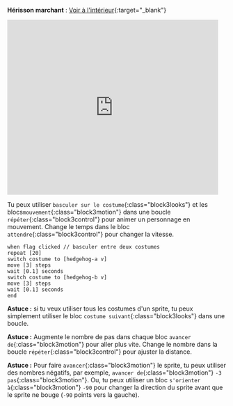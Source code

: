 **Hérisson marchant** : [Voir à l'intérieur](https://scratch.mit.edu/projects/523659509/editor){:target="_blank"}

<div class="scratch-preview">
  <iframe allowtransparency="true" width="485" height="402" src="https://scratch.mit.edu/projects/embed/523659509/?autostart=false" frameborder="0"></iframe>
</div>

Tu peux utiliser `basculer sur le costume`{:class="block3looks"} et les blocs`mouvement`{:class="block3motion"} dans une boucle `répéter`{:class="block3control"} pour animer un personnage en mouvement. Change le temps dans le bloc `attendre`{:class="block3control"} pour changer la vitesse.

```blocks3
when flag clicked // basculer entre deux costumes
repeat [20]
switch costume to [hedgehog-a v]
move [3] steps
wait [0.1] seconds
switch costume to [hedgehog-b v]
move [3] steps
wait [0.1] seconds
end
```

**Astuce :** si tu veux utiliser tous les costumes d'un sprite, tu peux simplement utiliser le bloc `costume suivant`{:class="block3looks"} dans une boucle.

**Astuce :** Augmente le nombre de pas dans chaque bloc `avancer de`{:class="block3motion"} pour aller plus vite. Change le nombre dans la boucle `répéter`{:class="block3control"} pour ajuster la distance.

**Astuce :** Pour faire `avancer`{:class="block3motion"} le sprite, tu peux utiliser des nombres négatifs, par exemple, `avancer de`{:class="block3motion"} `-3` `pas`{:class="block3motion"}. Ou, tu peux utiliser un bloc `s'orienter à`{:class="block3motion"} `-90` pour changer la direction du sprite avant que le sprite ne bouge (`-90` points vers la gauche).
